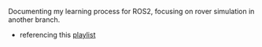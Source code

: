 Documenting my learning process for ROS2, focusing on rover simulation in another branch. 
- referencing this [playlist](https://www.youtube.com/playlist?list=PLunhqkrRNRhYAffV8JDiFOatQXuU-NnxT)
